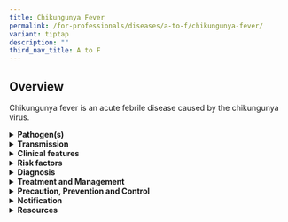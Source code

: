 ```yaml
---
title: Chikungunya Fever
permalink: /for-professionals/diseases/a-to-f/chikungunya-fever/
variant: tiptap
description: ""
third_nav_title: A to F
---
```

<h2>Overview</h2>
<p>Chikungunya fever is an acute febrile disease caused by the chikungunya
virus.</p>
<div data-type="detailGroup" class="isomer-accordion isomer-accordion-white">
<details class="isomer-details">
<summary><strong>Pathogen(s)</strong>
</summary>
<div data-type="detailsContent" class="isomer-details-content">
<p>Chikungunya virus</p>
</div>
</details>
<details class="isomer-details">
<summary><strong>Transmission</strong>
</summary>
<div data-type="detailsContent" class="isomer-details-content">
<ul data-tight="true" class="tight">
<li>
<p>Transmitted by the bite of infected Aedes mosquitoes, predominantly <em>Aedes aegypti </em>and <em>Aedes albopictus </em>mosquitoes</p>
</li>
<li>
<p>Incubation period: Typically, 3-7 days; range is 1 to 12 days.</p>
</li>
<li>
<p>Infectious period: Usually infectious to mosquitoes during days 2-6 of
illness, when the patient is viraemic</p>
</li>
</ul>
</div>
</details>
<details class="isomer-details">
<summary><strong>Clinical features</strong>
</summary>
<div data-type="detailsContent" class="isomer-details-content">
<ul data-tight="true" class="tight">
<li>
<p>The disease is typically characterised by high fever, joint pain and rash.</p>
<ul data-tight="true" class="tight">
<li>
<p>Fever – high with acute onset; maybe biphasic. Usually lasts only 3-4
days.</p>
</li>
<li>
<p>Joint pain, with or without swelling or erythema, is a prominent distinguishing
feature</p>
<ul data-tight="true" class="tight">
<li>
<p>Initial severe eruptive polyarthritis/arthralgia with classical history
of painful walking. Typically followed by protracted peripheral arthropathy
that can last for months</p>
</li>
<li>
<p>Commonly affects the knees, ankles and wrists; also the small joints of
hands and feet</p>
</li>
</ul>
</li>
<li>
<p>Rash</p>
<ul data-tight="true" class="tight">
<li>
<p>Maculopapular or mobiliform (older children/adults); may be pruritic</p>
</li>
<li>
<p>Vesiculobullous eruptions described in infants</p>
</li>
<li>
<p>Typically on trunk and limbs</p>
</li>
<li>
<p>Haemorrhagic manifestations uncommon</p>
</li>
</ul>
</li>
</ul>
</li>
<li>
<p>Other reported symptoms include headache, conjunctival injection, nausea,
vomiting and fatigue.</p>
</li>
<li>
<p>Severe complications are more common in those aged above 65 years and
with underlying medical conditions. Complications include respiratory failure,
bleeding, meningoencephalitis, acute hepatitis and ocular manifestations
(iridocyclitis, retinitis and episcleritis)</p>
</li>
</ul>
</div>
</details>
<details class="isomer-details">
<summary><strong>Risk factors</strong>
</summary>
<div data-type="detailsContent" class="isomer-details-content">
<p>Living in/ travelling to Chikungunya-affected areas</p>
</div>
</details>
<details class="isomer-details">
<summary><strong>Diagnosis</strong>
</summary>
<div data-type="detailsContent" class="isomer-details-content">
<ul data-tight="true" class="tight">
<li>
<p>PCR for chikungunya virus within five days of onset may give a more rapid
diagnosis.</p>
</li>
<li>
<p>Serology: Positive chikungunya IgM on acute serum sample. IgM antibodies
appear on approximately the fifth day of illness and last for two months.</p>
</li>
</ul>
</div>
</details>
<details class="isomer-details">
<summary><strong>Treatment and Management</strong>
</summary>
<div data-type="detailsContent" class="isomer-details-content">
<p>Supportive Paracetamol for fever, aches and pains. Non-steroidal anti-inflammatory
drugs may be considered for joint pains (though these should be withheld
in the event of thrombocytopenia or haemorrhagic features).</p>
</div>
</details>
<details class="isomer-details">
<summary><strong>Precaution, Prevention and Control</strong>
</summary>
<div data-type="detailsContent" class="isomer-details-content">
<ul data-tight="true" class="tight">
<li>
<p>Standard precautions apply in the healthcare settings.</p>
</li>
<li>
<p>Vector control remains the mainstay in reducing the spread of mosquito-borne
diseases. Individuals can also take precautions against mosquito bites,
such as:</p>
<ul data-tight="true" class="tight">
<li>
<p>Stay in rooms which are well-screened or air-conditioned.</p>
</li>
<li>
<p>Wear long, covered clothings that cover most of your body</p>
</li>
<li>
<p>Apply an effective insect repellent, such as those containing DEET, Picaridin
or IR3535 as the active ingredient regularly.</p>
</li>
</ul>
</li>
</ul>
</div>
</details>
<details class="isomer-details">
<summary><strong>Notification</strong>
</summary>
<div data-type="detailsContent" class="isomer-details-content">
<ul data-tight="true" class="tight">
<li>
<p>Who should notify:</p>
<ul data-tight="true" class="tight">
<li>
<p>Medical practitioners and laboratories</p>
</li>
</ul>
</li>
<li>
<p>When to notify:</p>
<ul data-tight="true" class="tight">
<li>
<p>On clinical suspicion/ laboratory confirmation</p>
</li>
</ul>
</li>
<li>
<p>How to notify</p>
<ul data-tight="true" class="tight">
<li>
<p>Submit MD131 Notification of Infectious Diseases Form via CDLENS (<a rel="noopener noreferrer nofollow" target="_blank">http://www.cdlens.moh.gov.sg</a>)
or fax (6221-5528/38/67)</p>
</li>
</ul>
</li>
<li>
<p>Timeline on notification</p>
<ul data-tight="true" class="tight">
<li>
<p>As soon as possible. No later than 24 hours</p>
</li>
</ul>
</li>
</ul>
</div>
</details>
<details class="isomer-details">
<summary><strong>Resources</strong>
</summary>
<div data-type="detailsContent" class="isomer-details-content">
<p>Please refer to the MOH Weekly Infectious Diseases Bulletin for the numbers
of confirmed chikungunya fever cases in Singapore.</p>
</div>
</details>
</div>
<p></p>